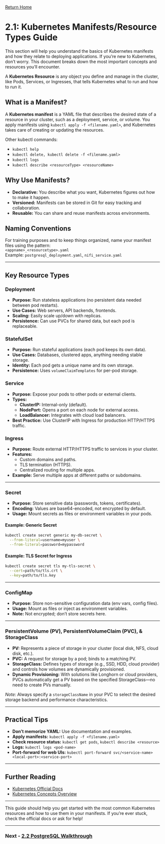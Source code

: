 [Return Home](/README.md)

# 2.1: Kubernetes Manifests/Resource Types Guide

This section will help you understand the basics of Kubernetes manifests and how they relate to deploying applications. If you’re new to Kubernetes, don’t worry. This document breaks down the most important concepts and resources you’ll encounter.

A **Kubernetes Resource** is any object you define and manage in the cluster, like Pods, Services, or Ingresses, that tells Kubernetes what to run and how to run it.

## What is a Manifest?

A **Kubernetes manifest** is a YAML file that describes the desired state of a resource in your cluster, such as a deployment, service, or volume. You apply manifests using `kubectl apply -f <filename.yaml>`, and Kubernetes takes care of creating or updating the resources.

Other kubectl commands:
- `kubectl help`
- `kubectl delete, kubectl delete -f <filename.yaml>`
- `kubectl logs`
- `kubectl describe <resourceType> <resourceName>`

## Why Use Manifests?

- **Declarative:** You describe what you want, Kubernetes figures out how to make it happen.
- **Versioned:** Manifests can be stored in Git for easy tracking and collaboration.
- **Reusable:** You can share and reuse manifests across environments.

## Naming Conventions

For training purposes and to keep things organized, name your manifest files using the pattern:  
`<appname>_<resourcetype>.yaml`  
Example: `postgresql_deployment.yaml`, `nifi_service.yaml`

---

## Key Resource Types

### Deployment

- **Purpose:** Run stateless applications (no persistent data needed between pod restarts).
- **Use Cases:** Web servers, API backends, frontends.
- **Scaling:** Easily scale up/down with replicas.
- **Persistence:** Can use PVCs for shared data, but each pod is replaceable.

### StatefulSet

- **Purpose:** Run stateful applications (each pod keeps its own data).
- **Use Cases:** Databases, clustered apps, anything needing stable storage.
- **Identity:** Each pod gets a unique name and its own storage.
- **Persistence:** Uses `volumeClaimTemplates` for per-pod storage.

### Service

- **Purpose:** Expose your pods to other pods or external clients.
- **Types:**
  - **ClusterIP:** Internal-only (default).
  - **NodePort:** Opens a port on each node for external access.
  - **LoadBalancer:** Integrates with cloud load balancers.
- **Best Practice:** Use ClusterIP with Ingress for production HTTP/HTTPS traffic.

### Ingress

- **Purpose:** Route external HTTP/HTTPS traffic to services in your cluster.
- **Features:** 
  - Custom domains and paths.
  - TLS termination (HTTPS).
  - Centralized routing for multiple apps.
- **Example:** Serve multiple apps at different paths or subdomains.


---

### Secret

- **Purpose:** Store sensitive data (passwords, tokens, certificates).
- **Encoding:** Values are base64-encoded, not encrypted by default.
- **Usage:** Mount secrets as files or environment variables in your pods.

#### Example: Generic Secret
```sh
kubectl create secret generic my-db-secret \
  --from-literal=username=myuser \
  --from-literal=password=mypassword
```

#### Example: TLS Secret for Ingress
```sh
kubectl create secret tls my-tls-secret \
  --cert=path/to/tls.crt \
  --key=path/to/tls.key
```

---

### ConfigMap

- **Purpose:** Store non-sensitive configuration data (env vars, config files).
- **Usage:** Mount as files or inject as environment variables.
- **Note:** Not encrypted; don’t store secrets here.

---

### PersistentVolume (PV), PersistentVolumeClaim (PVC), & StorageClass

- **PV:** Represents a piece of storage in your cluster (local disk, NFS, cloud disk, etc.).
- **PVC:** A request for storage by a pod; binds to a matching PV.
- **StorageClass:** Defines types of storage (e.g., SSD, HDD, cloud provider) and controls how volumes are dynamically provisioned.
- **Dynamic Provisioning:** With solutions like Longhorn or cloud providers, PVCs automatically get a PV based on the specified StorageClass—no need to create PVs manually.

*Note:* Always specify a `storageClassName` in your PVC to select the desired storage backend and performance characteristics.

---

## Practical Tips

- **Don’t memorize YAML:** Use documentation and examples.
- **Apply manifests:** `kubectl apply -f <filename.yaml>`
- **Check resource status:** `kubectl get pods`, `kubectl describe <resource>`
- **Logs:** `kubectl logs <pod-name>`
- **Port-forward for web UIs:** `kubectl port-forward svc/<service-name> <local-port>:<service-port>`

---

## Further Reading

- [Kubernetes Official Docs](https://kubernetes.io/docs/home/)
- [Kubernetes Concepts Overview](https://kubernetes.io/docs/concepts/)

---

This guide should help you get started with the most common Kubernetes resources and how to use them in your manifests. If you’re ever stuck, check the official docs or ask for help!

---

### Next - [2.2 PostgreSQL Walkthrough](../L2/walkthrough.md)